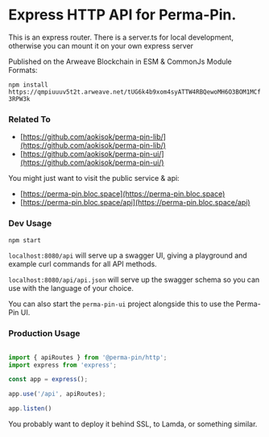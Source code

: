 
# Express HTTP API for Perma-Pin. 

This is an express router. There is a server.ts for local development, otherwise
you can mount it on your own express server

Published on the Arweave Blockchain in ESM & CommonJs Module Formats: 

`npm install https://qmpiuuuv5t2t.arweave.net/tUG6k4b9xom4syATTW4RBQewoMH6O3BOM1MCf3RPW3k` 


### Related To

- [https://github.com/aokisok/perma-pin-lib/](https://github.com/aokisok/perma-pin-lib/)
- [https://github.com/aokisok/perma-pin-ui/](https://github.com/aokisok/perma-pin-ui/)


You might just want to visit the public service & api: 

- [https://perma-pin.bloc.space](https://perma-pin.bloc.space)
- [https://perma-pin.bloc.space/api](https://perma-pin.bloc.space/api)



### Dev Usage 

```bash
npm start 
```

`localhost:8080/api` will serve up a swagger UI, giving  a playground and example curl commands for all API methods.

`localhost:8080/api/api.json` will serve up the swagger schema so you can use with the language of your choice. 


You can also start the `perma-pin-ui` project alongside this to use the Perma-Pin UI.


### Production Usage 

```javascript

import { apiRoutes } from '@perma-pin/http'; 
import express from 'express';

const app = express(); 

app.use('/api', apiRoutes);

app.listen()

```

You probably want to deploy it behind SSL, to Lamda, or something similar.